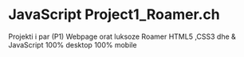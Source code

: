 # JavaScript Project1_Roamer.ch
Projekti i par (P1) Webpage orat luksoze Roamer
HTML5 ,CSS3 dhe  & JavaScript
100% desktop
100% mobile